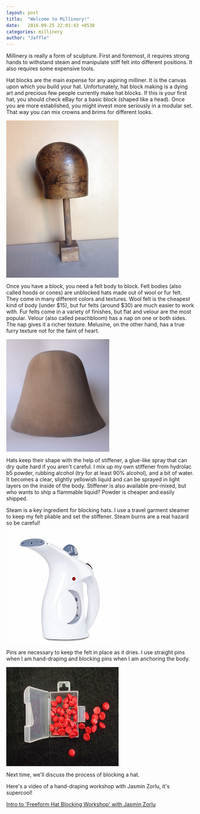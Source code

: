 ```yaml
---
layout: post
title:  "Welcome to Millinery!"
date:   2016-09-25 22:01:43 +0530
categories: millinery
author: "Jaffle"
---
```

<p>Millinery is really a form of sculpture.  First and foremost, it requires strong hands to withstand steam and manipulate stiff felt into different positions. It also requires some expensive tools.</p>

<p>Hat blocks are the main expense for any aspiring milliner.  It is the canvas upon which you build your hat.  Unfortunately, hat block making is a dying art and precious few people currently make hat blocks.  If this is your first hat, you should check eBay for a basic block (shaped like a head).  Once you are more established, you might invest more seriously in a modular set. That way you can mix crowns and brims for different looks.</p> 

<img src="/images/blankblock.jpg" alt="basic hat block" width="300" height="419" align="center">

<p>Once you have a block, you need a felt body to block.  Felt bodies (also called hoods or cones) are unblocked hats made out of wool or fur felt.  They come in many different colors and textures.  Wool felt is the cheapest kind of body (under $15), but fur felts (around $30) are much easier to work with.  Fur felts come in a variety of finishes, but flat and velour are the most popular.  Velour (also called peachbloom) has a nap on one or both sides.  The nap gives it a richer texture.  Melusine, on the other hand, has a true furry texture not for the faint of heart.</p>

<img src="/images/felthood1.jpg" alt="felt body" width="275" height="300" align="center">

<p>Hats keep their shape with the help of stiffener, a glue-like spray that can dry quite hard if you aren't careful.  I mix up my own stiffener from hydrolac b5 powder, rubbing alcohol (try for at least 90% alcohol), and a bit of water.  It becomes a clear, slightly yellowish liquid and can be sprayed in light layers on the inside of the body.  Stiffener is also available pre-mixed, but who wants to ship a flammable liquid?  Powder is cheaper and easily shipped.</p>

<p>Steam is a key ingredient for blocking hats.  I use a travel garment steamer to keep my felt pliable and set the stiffener.  Steam burns are a real hazard so be careful!</p>

<img src="/images/garmentsteamer.jpg" alt="garment steamer" width="300" height="300" align="center">

<p>Pins are necessary to keep the felt in place as it dries.  I use straight pins when I am hand-draping and blocking pins when I am anchoring the body.</p>  

<img src="/images/blockingpins.jpg" alt="blocking pins" width="300" height="264" align="center">

<p>Next time, we'll discuss the process of blocking a hat.</p>

<p> Here's a video of a hand-draping workshop with Jasmin Zorlu, it's supercool!</p>

<a class="embedly-card" href="https://www.youtube.com/watch?v=-Nj0bBbkBA8">Intro to 'Freeform Hat Blocking Workshop' with Jasmin Zorlu</a>
<script async src="//cdn.embedly.com/widgets/platform.js" charset="UTF-8"></script>